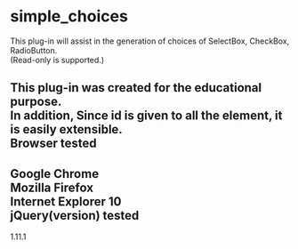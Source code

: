 simple_choices
==========
This plug-in will assist in the generation of choices of SelectBox, CheckBox, RadioButton.  
(Read-only is supported.)  
  
This plug-in was created for the educational purpose.  
In addition, Since id is given to all the element, it is easily extensible.  
Browser tested  
---------------------------------
Google Chrome  
Mozilla Firefox  
Internet Explorer 10  
jQuery(version) tested
---------------------------------
1.11.1  
